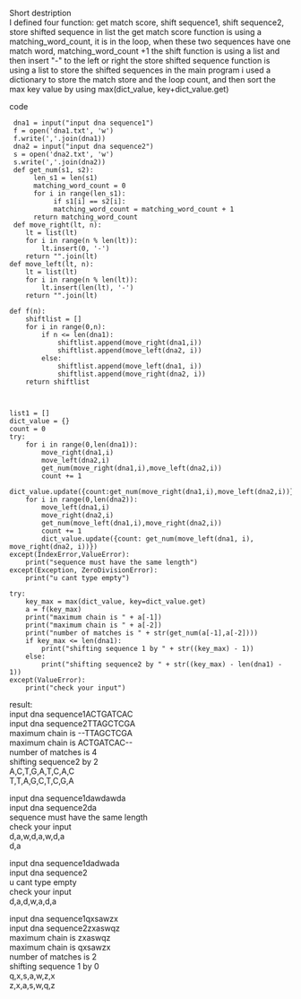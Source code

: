 Short destription  
I defined four function: get match score, shift sequence1, shift sequence2, store shifted sequence in list the get match score function is using a matching_word_count, it is in the loop, when these two sequences have one match word, matching_word_count +1 the shift function is using a list and then insert "-" to the left or right the store shifted sequence function is using a list to store the shifted sequences in the main program i used a dictionary to store the match store and the loop count, and then sort the max key value by using max(dict_value, key+dict_value.get)   

code

     dna1 = input("input dna sequence1")
     f = open('dna1.txt', 'w')
     f.write(','.join(dna1))
     dna2 = input("input dna sequence2")
     s = open('dna2.txt', 'w')
     s.write(','.join(dna2))
     def get_num(s1, s2):
          len_s1 = len(s1)
          matching_word_count = 0
          for i in range(len_s1):
               if s1[i] == s2[i]:
               matching_word_count = matching_word_count + 1
          return matching_word_count
     def move_right(lt, n):
        lt = list(lt)
        for i in range(n % len(lt)):
            lt.insert(0, '-')
        return "".join(lt)
    def move_left(lt, n):
        lt = list(lt)
        for i in range(n % len(lt)):
            lt.insert(len(lt), '-')
        return "".join(lt)
    
    def f(n):
        shiftlist = []
        for i in range(0,n):
            if n <= len(dna1):
                shiftlist.append(move_right(dna1,i))
                shiftlist.append(move_left(dna2, i))
            else:
                shiftlist.append(move_left(dna1, i))
                shiftlist.append(move_right(dna2, i))
        return shiftlist



    list1 = []
    dict_value = {}
    count = 0
    try:
        for i in range(0,len(dna1)):
            move_right(dna1,i)
            move_left(dna2,i)
            get_num(move_right(dna1,i),move_left(dna2,i))
            count += 1
            dict_value.update({count:get_num(move_right(dna1,i),move_left(dna2,i))})
        for i in range(0,len(dna2)):
            move_left(dna1,i)
            move_right(dna2,i)
            get_num(move_left(dna1,i),move_right(dna2,i))
            count += 1
            dict_value.update({count: get_num(move_left(dna1, i), move_right(dna2, i))})
    except(IndexError,ValueError):
        print("sequence must have the same length")
    except(Exception, ZeroDivisionError):
        print("u cant type empty")

    try:
        key_max = max(dict_value, key=dict_value.get)
        a = f(key_max)
        print("maximum chain is " + a[-1])
        print("maximum chain is " + a[-2])
        print("number of matches is " + str(get_num(a[-1],a[-2])))
        if key_max <= len(dna1):
            print("shifting sequence 1 by " + str((key_max) - 1))
        else:
            print("shifting sequence2 by " + str((key_max) - len(dna1) - 1))
    except(ValueError):
        print("check your input")


result:   
input dna sequence1ACTGATCAC  
input dna sequence2TTAGCTCGA  
maximum chain is --TTAGCTCGA   
maximum chain is ACTGATCAC--   
number of matches is 4    
shifting sequence2 by 2   
A,C,T,G,A,T,C,A,C   
T,T,A,G,C,T,C,G,A   

input dna sequence1dawdawda    
input dna sequence2da    
sequence must have the same length    
check your input    
d,a,w,d,a,w,d,a    
d,a    


input dna sequence1dadwada    
input dna sequence2    
u cant type empty     
check your input    
d,a,d,w,a,d,a   


input dna sequence1qxsawzx    
input dna sequence2zxaswqz   
maximum chain is zxaswqz    
maximum chain is qxsawzx     
number of matches is 2    
shifting sequence 1 by 0    
q,x,s,a,w,z,x         
z,x,a,s,w,q,z      

